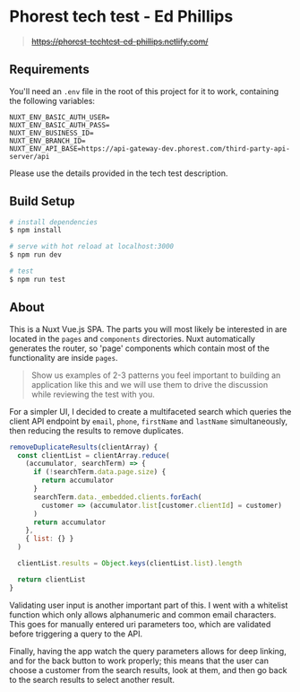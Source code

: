 # Phorest tech test - Ed Phillips

> ~~https://phorest-techtest-ed-phillips.netlify.com/~~

## Requirements

You'll need an `.env` file in the root of this project for it to work, containing the following variables:

```text
NUXT_ENV_BASIC_AUTH_USER=
NUXT_ENV_BASIC_AUTH_PASS=
NUXT_ENV_BUSINESS_ID=
NUXT_ENV_BRANCH_ID=
NUXT_ENV_API_BASE=https://api-gateway-dev.phorest.com/third-party-api-server/api
```

Please use the details provided in the tech test description.

## Build Setup

``` bash
# install dependencies
$ npm install

# serve with hot reload at localhost:3000
$ npm run dev

# test
$ npm run test
```

## About

This is a Nuxt Vue.js SPA. The parts you will most likely be interested in are located in the `pages` and `components` directories. Nuxt automatically generates the router, so 'page' components which contain most of the functionality are inside `pages`.

> Show us examples of 2-3 patterns you feel important to building an application like this and we will use them to drive the discussion while reviewing the test with you.

For a simpler UI, I decided to create a multifaceted search which queries the client API endpoint by `email`, `phone`, `firstName` and `lastName` simultaneously, then reducing the results to remove duplicates.

```javascript
removeDuplicateResults(clientArray) {
  const clientList = clientArray.reduce(
    (accumulator, searchTerm) => {
      if (!searchTerm.data.page.size) {
        return accumulator
      }
      searchTerm.data._embedded.clients.forEach(
        customer => (accumulator.list[customer.clientId] = customer)
      )
      return accumulator
    },
    { list: {} }
  )

  clientList.results = Object.keys(clientList.list).length

  return clientList
}
```

Validating user input is another important part of this. I went with a whitelist function which only allows alphanumeric and common email characters. This goes for manually entered uri parameters too, which are validated before triggering a query to the API.

Finally, having the app watch the query parameters allows for deep linking, and for the back button to work properly; this means that the user can choose a customer from the search results, look at them, and then go back to the search results to select another result.
